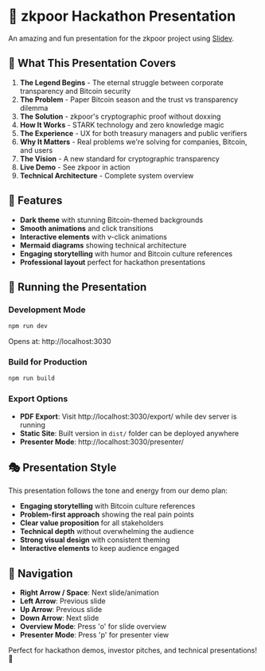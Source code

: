 # 🔐 zkpoor Hackathon Presentation

An amazing and fun presentation for the zkpoor project using [Slidev](https://sli.dev).

## 🎯 What This Presentation Covers

1. **The Legend Begins** - The eternal struggle between corporate transparency and Bitcoin security
2. **The Problem** - Paper Bitcoin season and the trust vs transparency dilemma  
3. **The Solution** - zkpoor's cryptographic proof without doxxing
4. **How It Works** - STARK technology and zero knowledge magic
5. **The Experience** - UX for both treasury managers and public verifiers
6. **Why It Matters** - Real problems we're solving for companies, Bitcoin, and users
7. **The Vision** - A new standard for cryptographic transparency
8. **Live Demo** - See zkpoor in action
9. **Technical Architecture** - Complete system overview

## 🎨 Features

- **Dark theme** with stunning Bitcoin-themed backgrounds
- **Smooth animations** and click transitions  
- **Interactive elements** with v-click animations
- **Mermaid diagrams** showing technical architecture
- **Engaging storytelling** with humor and Bitcoin culture references
- **Professional layout** perfect for hackathon presentations

## 🚀 Running the Presentation

### Development Mode
```bash
npm run dev
```
Opens at: http://localhost:3030

### Build for Production
```bash
npm run build
```

### Export Options
- **PDF Export**: Visit http://localhost:3030/export/ while dev server is running
- **Static Site**: Built version in `dist/` folder can be deployed anywhere
- **Presenter Mode**: http://localhost:3030/presenter/

## 🎭 Presentation Style

This presentation follows the tone and energy from our demo plan:
- **Engaging storytelling** with Bitcoin culture references
- **Problem-first approach** showing the real pain points
- **Clear value proposition** for all stakeholders
- **Technical depth** without overwhelming the audience
- **Strong visual design** with consistent theming
- **Interactive elements** to keep audience engaged

## 📱 Navigation

- **Right Arrow / Space**: Next slide/animation
- **Left Arrow**: Previous slide  
- **Up Arrow**: Previous slide
- **Down Arrow**: Next slide
- **Overview Mode**: Press 'o' for slide overview
- **Presenter Mode**: Press 'p' for presenter view

Perfect for hackathon demos, investor pitches, and technical presentations! 🚀